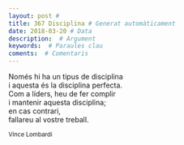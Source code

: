 ```yaml
---
layout: post #
title: 367 Disciplina # Generat automàticament
date: 2018-03-20 # Data
description:  # Argument
keywords:  # Paraules clau
coments:  # Comentaris
---
```


Només hi ha un tipus de disciplina <br />
i aquesta és la disciplina perfecta. <br />
Com a líders, heu de fer complir <br />
i mantenir aquesta disciplina; <br />
en cas contrari, <br />
fallareu al vostre treball. <br />

<small>Vince Lombardi</small>
